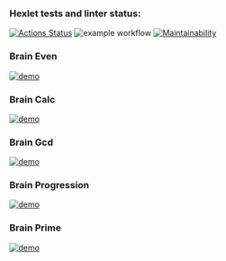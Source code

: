 ### Hexlet tests and linter status:
[![Actions Status](https://github.com/DamperX/frontend-project-lvl1/workflows/hexlet-check/badge.svg)](https://github.com/DamperX/frontend-project-lvl1/actions)
![example workflow](https://github.com/DamperX/frontend-project-lvl1/actions/workflows/github-actions-demo.yml/badge.svg)
[![Maintainability](https://api.codeclimate.com/v1/badges/a99a88d28ad37a79dbf6/maintainability)](https://codeclimate.com/github/codeclimate/codeclimate/maintainability)

### Brain Even

[![demo](https://asciinema.org/a/H3RH56TS9iFOjUDeFbkIwuAaf.svg)](https://asciinema.org/a/H3RH56TS9iFOjUDeFbkIwuAaf?autoplay=1)

### Brain Calc

[![demo](https://asciinema.org/a/L91pWiNCZ4wqWIVde5l3ZbtzK.svg)](https://asciinema.org/a/L91pWiNCZ4wqWIVde5l3ZbtzK?autoplay=1)

### Brain Gcd

[![demo](https://asciinema.org/a/lQcoSoO0kIHkRRodbkzF5NPZL.svg)](https://asciinema.org/a/lQcoSoO0kIHkRRodbkzF5NPZL?autoplay=1)

### Brain Progression

[![demo](https://asciinema.org/a/KpeIPULKdni82H2JletT3X7z4.svg)](https://asciinema.org/a/KpeIPULKdni82H2JletT3X7z4?autoplay=1)

### Brain Prime

[![demo](https://asciinema.org/a/UwDdZS1V4unmmzsFAFMrbuVXu.svg)](https://asciinema.org/a/UwDdZS1V4unmmzsFAFMrbuVXu?autoplay=1)